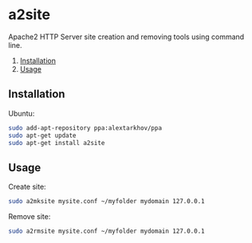 # a2site

Apache2 HTTP Server site creation and removing tools using command line.

1. [Installation](#installation)
2. [Usage](#usage)

## Installation

Ubuntu:

```bash
sudo add-apt-repository ppa:alextarkhov/ppa
sudo apt-get update
sudo apt-get install a2site
```

## Usage

Create site:

```bash
sudo a2mksite mysite.conf ~/myfolder mydomain 127.0.0.1
```

Remove site:

```bash
sudo a2rmsite mysite.conf ~/myfolder mydomain 127.0.0.1
```
